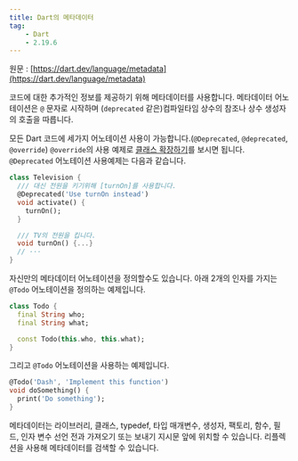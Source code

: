 ```yaml
---
title: Dart의 메타데이터
tag:
    - Dart
    - 2.19.6
---
```


원문 : [https://dart.dev/language/metadata](https://dart.dev/language/metadata)

코드에 대한 추가적인 정보를 제공하기 위해 메타데이터를 사용합니다.
메타데이터 어노테이션은 `@` 문자로 시작하며 (`deprecated` 같은)컴파일타임 상수의 참조나 상수 생성자의 호출을 따릅니다.

모든 Dart 코드에 세가지 어노테이션 사용이 가능합니다.(`@Deprecated`, `@deprecated`, `@override`)
`@override`의 사용 예제로 [클래스 확장하기](extend.md)를 보시면 됩니다.
`@Deprecated` 어노테이션 사용예제는 다음과 같습니다.

```dart
class Television {
  /// 대신 전원을 키기위해 [turnOn]를 사용합니다.
  @Deprecated('Use turnOn instead')
  void activate() {
    turnOn();
  }

  /// TV의 전원을 킵니다.
  void turnOn() {...}
  // ···
}
```

자신만의 메타데이터 어노테이션을 정의할수도 있습니다.
아래 2개의 인자를 가지는 `@Todo` 어노테이션을 정의하는 예제입니다.

```dart
class Todo {
  final String who;
  final String what;

  const Todo(this.who, this.what);
}
```

그리고 `@Todo` 어노테이션을 사용하는 예제입니다.

```dart
@Todo('Dash', 'Implement this function')
void doSomething() {
  print('Do something');
}
```

메타데이터는 라이브러리, 클래스, typedef, 타입 매개변수, 생성자, 팩토리, 함수, 필드, 인자 변수 선언 전과 가져오기 또는 보내기 지시문 앞에 위치할 수 있습니다.
리플렉션을 사용해 메타데이터를 검색할 수 있습니다.

<AdsenseB />